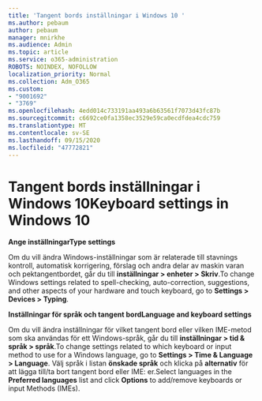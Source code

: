 ```yaml
---
title: 'Tangent bords inställningar i Windows 10 '
ms.author: pebaum
author: pebaum
manager: mnirkhe
ms.audience: Admin
ms.topic: article
ms.service: o365-administration
ROBOTS: NOINDEX, NOFOLLOW
localization_priority: Normal
ms.collection: Adm_O365
ms.custom:
- "9001692"
- "3769"
ms.openlocfilehash: 4edd014c733191aa493a6b63561f7073d43fc87b
ms.sourcegitcommit: c6692ce0fa1358ec3529e59ca0ecdfdea4cdc759
ms.translationtype: MT
ms.contentlocale: sv-SE
ms.lasthandoff: 09/15/2020
ms.locfileid: "47772821"
---
```

# <a name="keyboard-settings-in-windows-10"></a><span data-ttu-id="2bbf4-102">Tangent bords inställningar i Windows 10</span><span class="sxs-lookup"><span data-stu-id="2bbf4-102">Keyboard settings in Windows 10</span></span>

<span data-ttu-id="2bbf4-103">**Ange inställningar**</span><span class="sxs-lookup"><span data-stu-id="2bbf4-103">**Type settings**</span></span>

<span data-ttu-id="2bbf4-104">Om du vill ändra Windows-inställningar som är relaterade till stavnings kontroll, automatisk korrigering, förslag och andra delar av maskin varan och pektangentbordet, går du till **inställningar > enheter > Skriv**.</span><span class="sxs-lookup"><span data-stu-id="2bbf4-104">To change Windows settings related to spell-checking, auto-correction, suggestions, and other aspects of your hardware and touch keyboard, go to **Settings > Devices > Typing**.</span></span> 

<span data-ttu-id="2bbf4-105">**Inställningar för språk och tangent bord**</span><span class="sxs-lookup"><span data-stu-id="2bbf4-105">**Language and keyboard settings**</span></span>

<span data-ttu-id="2bbf4-106">Om du vill ändra inställningar för vilket tangent bord eller vilken IME-metod som ska användas för ett Windows-språk, går du till **inställningar > tid & språk > språk**.</span><span class="sxs-lookup"><span data-stu-id="2bbf4-106">To change settings related to which keyboard or input method to use for a Windows language, go to **Settings > Time & Language > Language**.</span></span> <span data-ttu-id="2bbf4-107">Välj språk i listan **önskade språk** och klicka på **alternativ** för att lägga till/ta bort tangent bord eller IME: er.</span><span class="sxs-lookup"><span data-stu-id="2bbf4-107">Select languages in the **Preferred languages** list and click **Options** to add/remove keyboards or input Methods (IMEs).</span></span>
